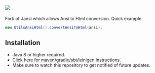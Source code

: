 # ![](http://fusesource.github.io/jansi/images/project-logo.png)

Fork of Jansi which allows Ansi to Html conversion. Quick example:
```java
new UtilsAnsiHtml().convertAnsiToHtml(ansi);
```

## Installation
- Java 8 or higher required.
- [Click here for maven/gradle/sbt/leinigen instructions.](https://jitpack.io/#Osiris-Team/jansi)
- Make sure to watch this repository to get notified of future updates.
